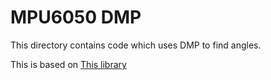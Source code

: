 # MPU6050 DMP

This directory contains code which uses DMP to find angles.

This is based on [This library](https://os.mbed.com/users/amandaghassaei/code/MPU6050-DMP/)
